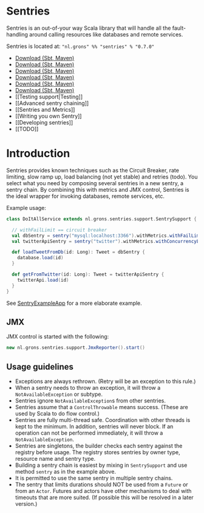 # Sentries

Sentries is an out-of-your way Scala library that will handle all the fault-handling
around calling resources like databases and remote services.

Sentries is located at: `"nl.grons" %% "sentries" % "0.7.0"`

* [Download (Sbt, Maven)](wiki/Download)
* [Download (Sbt, Maven)](sentries/wiki/Download)
* [Download (Sbt, Maven)](erikvanoosten/sentries/wiki/Download)
* [Download (Sbt, Maven)](/wiki/Download)
* [Download (Sbt, Maven)](/sentries/wiki/Download)
* [Download (Sbt, Maven)](/erikvanoosten/sentries/wiki/Download)
* [[Testing support|Testing]]
* [[Advanced sentry chaining]]
* [[Sentries and Metrics]]
* [[Writing you own Sentry]]
* [[Developing sentries]]
* [[TODO]]

# Introduction

Sentries provides known techniques such as the Circuit Breaker, rate limiting, slow
ramp up, load balancing (not yet stable) and retries (todo). You select what you
need by composing several sentries in a new sentry, a sentry chain. By combining
this with metrics and JMX control, Sentries is the ideal wrapper for invoking databases,
remote services, etc.

Example usage:
```scala
class DoItAllService extends nl.grons.sentries.support.SentrySupport {

  // withFailLimit == circuit breaker
  val dbSentry = sentry("mysql:localhost:3366").withMetrics.withFailLimit(failLimit = 5, retryDelay = 500 milliseconds)
  val twitterApiSentry = sentry("twitter").withMetrics.withConcurrencyLimit(3)

  def loadTweetFromDb(id: Long): Tweet = dbSentry {
    database.load(id)
  }

  def getFromTwitter(id: Long): Tweet = twitterApiSentry {
    twitterApi.load(id)
  }
}
```

See [SentryExampleApp](/erikvanoosten/sentries/blob/master/src/main/scala/nl/grons/sentries/examples/SentryExampleApp.scala) for a more elaborate example.

## JMX

JMX control is started with the following:

```scala
new nl.grons.sentries.support.JmxReporter().start()
```

## Usage guidelines

* Exceptions are always rethrown. (Retry will be an exception to this rule.)
* When a sentry needs to throw an exception, it will throw a `NotAvailableException` or subtype.
* Sentries ignore `NotAvailableException`s from other sentries.
* Sentries assume that a `ControlThrowable` means success. (These are used by Scala to do flow control.)
* Sentries are fully multi-thread safe. Coordination with other threads is kept to the minimum. In addition,
  sentries will never block. If an operation can not be performed immediately, it will throw a `NotAvailableException`.
* Sentries are singletons, the builder checks each sentry against the registry before usage. The registry stores sentries by owner type, resource name and sentry type.
* Building a sentry chain is easiest by mixing in `SentrySupport` and use method `sentry` as in the example above.
* It is permitted to use the same sentry in multiple sentry chains.
* The sentry that limits durations should NOT be used from a `Future` or from an `Actor`. Futures and actors have other mechanisms to deal with timeouts that are more suited. (If possible this will be resolved in a later version.)
